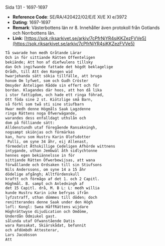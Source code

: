 Sida 131 - 1697-1697

- **Reference Code**: SE/RA/420422/02/E/E XI/E XI e/3972
- **Dating**: 1697-1697
- **Remark**: Västerbottens län nr 8. Innehåller även protokoll från Gotlands och Norrbottens län.
- **Link**: [https://sok.riksarkivet.se/arkiv/7cPfrNjYR4siKKZezFVVe5](https://sok.riksarkivet.se/arkiv/7cPfrNjYR4siKKZezFVVe5)

```txt linenums="1"
Tå swarade hon medh Gråtande Lärar
Och in för sittiande Rätten Offenteligen
bekiände; Att hon af diefwulens tillsky
dan Och ingifwande fattade det högdt beklagelige
Orådh, till Att den Kongen wid
hwarjehanda sätt sökia tillfälle, att bruga
honom Om lyfwet, som och Gudh Cröster
Omsyder Änteligen Rådde sin effert och för
bordan. Klagandes där hoos, att hon då lika
i stor fattigdom, och hade ett ringa föhrad,
Ott föda sine 2 st. Kiötzlige små Barn,
så förhl som twå sti sine stiufbarn
Hwar medh denne Högmåls Saak Lagzdenne
ringa Rättens noga Öfwerwägande,
warandes dess enfalldagt uthslån och
dom på fölliande sätt:
Alldenstundh utaf föregående Ransakningh,
nogsampt skiönjas och förmärkas
kan, huru som Hustru Karin Olofsdotter
 Pulli, om syne 34 åhr, eij Allenast,
förmedelst Åthskillige Cedeligen Afhörde wittnens
intygande, uthan Jembwäl åth sidlychtonne
hennes egen bekiännelsse in för
sittiande Rätten Öfwerbewijsas, att wana
förwållande och Ordsaken till sin Stiufsons
Nils Anderssons, om syne 14 a 15 åhr
dödelige afgångh; Alltfördenskull
kraftt och förmågo af det 1. och 2 Capitl.
Höghmål. B. sampt och Anledningh af
det 15 Capitl. drå, M. B L: L: medh willia
kunde Hustru Karin icke befryas ifrån
lyfzstraff, uthan dömmes till döden; doch
renitterandes denne Saak under den Högh
lofl: Kongl: Swea HåffRättens wijdare
Höghrättwyse dijudication och Omdöme,
Underdån Ödmiukel gast.
sålunda utaf Ofwanstående Datis
wara Ransakat, Skiärskådat, befunnit
och afdömbdh Attesterar,
Lars Jacobsson
Att
```
